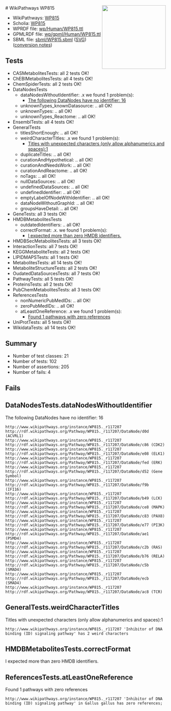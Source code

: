 <img style="float: right; width: 200px" src="../logo.png" />
# WikiPathways WP815

* WikiPathways: [WP815](https://identifiers.org/wikipathways:WP815)
* Scholia: [WP815](https://scholia.toolforge.org/wikipathways/WP815)
* WPRDF file: [wp/Human/WP815.ttl](../wp/Human/WP815.ttl)
* GPMLRDF file: [wp/gpml/Human/WP815.ttl](../wp/gpml/Human/WP815.ttl)
* SBML file: [sbml/WP815.sbml](../sbml/WP815.sbml) ([SVG](../sbml/WP815.svg)) ([conversion notes](../sbml/WP815.txt))

## Tests
* CASMetabolitesTests: all 2 tests OK!
* ChEBIMetabolitesTests: all 4 tests OK!
* ChemSpiderTests: all 2 tests OK!
* DataNodesTests
    * dataNodesWithoutIdentifier: .x we found 1 problem(s):
        * [The following DataNodes have no identifier: 16](#8792c496)
    * unknownTypes_knownDatasource: .. all OK!
    * unknownTypes: .. all OK!
    * unknownTypes_Reactome: .. all OK!
* EnsemblTests: all 4 tests OK!
* GeneralTests
    * titlesShortEnough: .. all OK!
    * weirdCharacterTitles: .x we found 1 problem(s):
        * [Titles with unexpected characters (only allow alphanumerics and spaces):1](#fda87b3f)
    * duplicateTitles: .. all OK!
    * curationAndHypothetical: .. all OK!
    * curationAndNeedsWork: .. all OK!
    * curationAndReactome: .. all OK!
    * noTags: .. all OK!
    * nullDataSources: .. all OK!
    * undefinedDataSources: .. all OK!
    * undefinedIdentifier: .. all OK!
    * emptyLabelOfNodeWithIdentifier: .. all OK!
    * dataNodeWithoutGraphId: .. all OK!
    * groupsHaveDetail: .. all OK!
* GeneTests: all 3 tests OK!
* HMDBMetabolitesTests
    * outdatedIdentifiers: .. all OK!
    * correctFormat: .x. we found 1 problem(s):
        * [I expected more than zero HMDB identifiers.](#ad154c1e)
* HMDBSecMetabolitesTests: all 3 tests OK!
* InteractionTests: all 7 tests OK!
* KEGGMetaboliteTests: all 2 tests OK!
* LIPIDMAPSTests: all 1 tests OK!
* MetabolitesTests: all 14 tests OK!
* MetaboliteStructureTests: all 2 tests OK!
* OudatedDataSourcesTests: all 7 tests OK!
* PathwayTests: all 5 tests OK!
* ProteinsTests: all 2 tests OK!
* PubChemMetabolitesTests: all 3 tests OK!
* ReferencesTests
    * nonNumericPubMedIDs: .. all OK!
    * zeroPubMedIDs: .. all OK!
    * atLeastOneReference: .x we found 1 problem(s):
        * [Found 1 pathways with zero references](#35eb778e)
* UniProtTests: all 5 tests OK!
* WikidataTests: all 14 tests OK!


## Summary

* Number of test classes: 21
* Number of tests: 102
* Number of assertions: 205
* Number of fails: 4

## Fails

<a name="8792c496" />

## DataNodesTests.dataNodesWithoutIdentifier

The following DataNodes have no identifier: 16
```
http://www.wikipathways.org/instance/WP815._r117207 http://rdf.wikipathways.org/Pathway/WP815._r117207/DataNode/d0d (ACVRL1)
http://www.wikipathways.org/instance/WP815._r117207 http://rdf.wikipathways.org/Pathway/WP815._r117207/DataNode/c86 (CDK2)
http://www.wikipathways.org/instance/WP815._r117207 http://rdf.wikipathways.org/Pathway/WP815._r117207/DataNode/e08 (ELK1)
http://www.wikipathways.org/instance/WP815._r117207 http://rdf.wikipathways.org/Pathway/WP815._r117207/DataNode/fed (ERK)
http://www.wikipathways.org/instance/WP815._r117207 http://rdf.wikipathways.org/Pathway/WP815._r117207/DataNode/d52 (Gene Symbol)
http://www.wikipathways.org/instance/WP815._r117207 http://rdf.wikipathways.org/Pathway/WP815._r117207/DataNode/f9b (IFI16)
http://www.wikipathways.org/instance/WP815._r117207 http://rdf.wikipathways.org/Pathway/WP815._r117207/DataNode/b49 (LCK)
http://www.wikipathways.org/instance/WP815._r117207 http://rdf.wikipathways.org/Pathway/WP815._r117207/DataNode/ce8 (MAPK)
http://www.wikipathways.org/instance/WP815._r117207 http://rdf.wikipathways.org/Pathway/WP815._r117207/DataNode/c83 (PAX8)
http://www.wikipathways.org/instance/WP815._r117207 http://rdf.wikipathways.org/Pathway/WP815._r117207/DataNode/e77 (PI3K)
http://www.wikipathways.org/instance/WP815._r117207 http://rdf.wikipathways.org/Pathway/WP815._r117207/DataNode/ae1 (PSMD4)
http://www.wikipathways.org/instance/WP815._r117207 http://rdf.wikipathways.org/Pathway/WP815._r117207/DataNode/c2b (RAS)
http://www.wikipathways.org/instance/WP815._r117207 http://rdf.wikipathways.org/Pathway/WP815._r117207/DataNode/b76 (RELA)
http://www.wikipathways.org/instance/WP815._r117207 http://rdf.wikipathways.org/Pathway/WP815._r117207/DataNode/c5b (SMAD4)
http://www.wikipathways.org/instance/WP815._r117207 http://rdf.wikipathways.org/Pathway/WP815._r117207/DataNode/ecb (SMAD4)
http://www.wikipathways.org/instance/WP815._r117207 http://rdf.wikipathways.org/Pathway/WP815._r117207/DataNode/ac8 (TCR)
```

<a name="fda87b3f" />

## GeneralTests.weirdCharacterTitles

Titles with unexpected characters (only allow alphanumerics and spaces):1
```
http://www.wikipathways.org/instance/WP815._r117207 'Inhibitor of DNA binding (ID) signaling pathway' has 2 weird characters
```

<a name="ad154c1e" />

## HMDBMetabolitesTests.correctFormat

I expected more than zero HMDB identifiers.
<a name="35eb778e" />

## ReferencesTests.atLeastOneReference

Found 1 pathways with zero references
```
http://www.wikipathways.org/instance/WP815._r117207 'Inhibitor of DNA binding (ID) signaling pathway' in Gallus gallus has zero references; 
```

